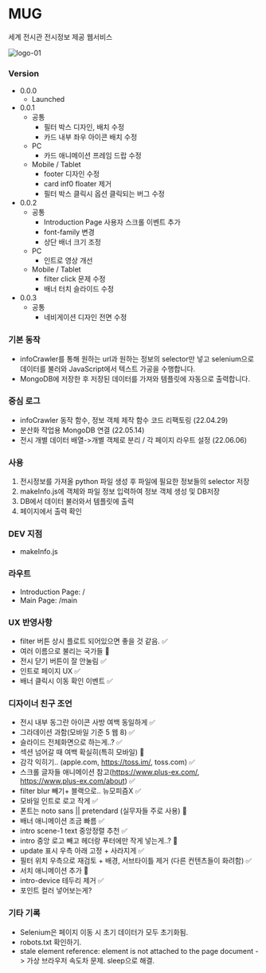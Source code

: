 # MUG

세계 전시관 전시정보 제공 웹서비스

![logo-01](https://user-images.githubusercontent.com/70316567/196025933-4aaed90a-fe6e-4076-a01a-5045b4a61290.png)

### Version

- 0.0.0
  - Launched
- 0.0.1
  - 공통
    - 필터 박스 디자인, 배치 수정
    - 카드 내부 좌우 아이콘 배치 수정
  - PC
    - 카드 애니메이션 프레임 드랍 수정
  - Mobile / Tablet
    - footer 디자인 수정
    - card inf0 floater 제거
    - 필터 박스 클릭시 옵션 클릭되는 버그 수정
- 0.0.2
  - 공통
    - Introduction Page 사용자 스크롤 이벤트 추가
    - font-family 변경
    - 상단 배너 크기 조정
  - PC
    - 인트로 영상 개선
  - Mobile / Tablet
    - filter click 문제 수정
    - 배너 터치 슬라이드 수정
- 0.0.3
  - 공통
    - 네비게이션 디자인 전면 수정

### 기본 동작

- infoCrawler를 통해 원하는 url과 원하는 정보의 selector만 넣고 selenium으로 데이터를 불러와 JavaScript에서 텍스트 가공을 수행합니다.
- MongoDB에 저장한 후 저장된 데이터를 가져와 템플릿에 자동으로 출력합니다.

### 중심 로그

- infoCrawler 동작 함수, 정보 객체 제작 함수 코드 리팩토링 (22.04.29)
- 분산화 작업용 MongoDB 연결 (22.05.14)
- 전시 개별 데이터 배열->개별 객체로 분리 / 각 페이지 라우트 설정 (22.06.06)

### 사용

1. 전시정보를 가져올 python 파일 생성 후 파일에 필요한 정보들의 selector 저장
2. makeInfo.js에 객체와 파일 정보 입력하여 정보 객체 생성 및 DB저장
3. DB에서 데이터 불러와서 템플릿에 출력
4. 페이지에서 출력 확인

### DEV 지점

- makeInfo.js

### 라우트

- Introduction Page: /
- Main Page: /main

### UX 반영사항

- filter 버튼 상시 플로트 되어있으면 좋을 것 같음. ✅
- 여러 이름으로 불리는 국가들 🔺
- 전시 닫기 버튼이 잘 안눌림 ✅
- 인트로 페이지 UX ✅
- 배너 클릭시 이동 확인 이벤트 ✅

### 디자이너 친구 조언

- 전시 내부 동그란 아이콘 사방 여백 동일하게 ✅
- 그라데이션 과함(모바일 기준 5 웹 8) ✅
- 슬라이드 전체화면으로 하는게..? ✅
- 섹션 넘어갈 때 여백 확실히(특히 모바일) 🔺
- 감각 익히기.. (apple.com, https://toss.im/, toss.com) ✅
- 스크롤 글자들 애니메이션 참고(https://www.plus-ex.com/, https://www.plus-ex.com/about) ✅
- filter blur 빼기+ 블랙으로.. 뉴모피즘X ✅
- 모바일 인트로 로고 작게 ✅
- 폰트는 noto sans || pretendard (실무자들 주로 사용) 🔺
- 배너 애니메이션 조금 빠름 ✅
- intro scene-1 text 중앙정렬 추천 ✅
- intro 중앙 로고 빼고 헤더랑 푸터에만 작게 넣는게..? 🔺
- update 표시 우측 아래 고정 + 사라지게 ✅
- 필터 위치 우측으로 재검토 + 배경, 서브타이틀 제거 (다른 컨텐츠들이 화려함) ✅
- 서치 애니메이션 추가 🔺
- intro-device 테두리 제거 ✅
- 포인트 컬러 넣어보는게?

### 기타 기록

- Selenium은 페이지 이동 시 초기 데이터가 모두 초기화됨.
- robots.txt 확인하기.
- stale element reference: element is not attached to the page document -> 가상 브라우저 속도차 문제. sleep으로 해결.
